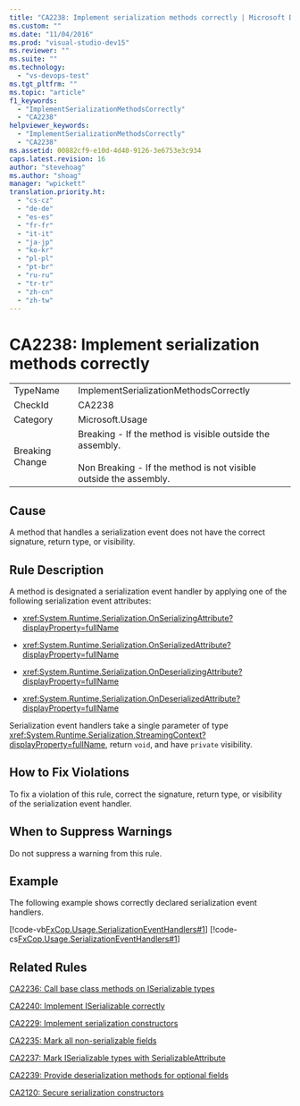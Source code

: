 ```yaml
---
title: "CA2238: Implement serialization methods correctly | Microsoft Docs"
ms.custom: ""
ms.date: "11/04/2016"
ms.prod: "visual-studio-dev15"
ms.reviewer: ""
ms.suite: ""
ms.technology: 
  - "vs-devops-test"
ms.tgt_pltfrm: ""
ms.topic: "article"
f1_keywords: 
  - "ImplementSerializationMethodsCorrectly"
  - "CA2238"
helpviewer_keywords: 
  - "ImplementSerializationMethodsCorrectly"
  - "CA2238"
ms.assetid: 00882cf9-e10d-4d40-9126-3e6753e3c934
caps.latest.revision: 16
author: "stevehoag"
ms.author: "shoag"
manager: "wpickett"
translation.priority.ht: 
  - "cs-cz"
  - "de-de"
  - "es-es"
  - "fr-fr"
  - "it-it"
  - "ja-jp"
  - "ko-kr"
  - "pl-pl"
  - "pt-br"
  - "ru-ru"
  - "tr-tr"
  - "zh-cn"
  - "zh-tw"
---
```

# CA2238: Implement serialization methods correctly
|||  
|-|-|  
|TypeName|ImplementSerializationMethodsCorrectly|  
|CheckId|CA2238|  
|Category|Microsoft.Usage|  
|Breaking Change|Breaking - If the method is visible outside the assembly.<br /><br /> Non Breaking - If the method is not visible outside the assembly.|  
  
## Cause  
 A method that handles a serialization event does not have the correct signature, return type, or visibility.  
  
## Rule Description  
 A method is designated a serialization event handler by applying one of the following serialization event attributes:  
  
-   <xref:System.Runtime.Serialization.OnSerializingAttribute?displayProperty=fullName>  
  
-   <xref:System.Runtime.Serialization.OnSerializedAttribute?displayProperty=fullName>  
  
-   <xref:System.Runtime.Serialization.OnDeserializingAttribute?displayProperty=fullName>  
  
-   <xref:System.Runtime.Serialization.OnDeserializedAttribute?displayProperty=fullName>  
  
 Serialization event handlers take a single parameter of type <xref:System.Runtime.Serialization.StreamingContext?displayProperty=fullName>, return `void`, and have `private` visibility.  
  
## How to Fix Violations  
 To fix a violation of this rule, correct the signature, return type, or visibility of the serialization event handler.  
  
## When to Suppress Warnings  
 Do not suppress a warning from this rule.  
  
## Example  
 The following example shows correctly declared serialization event handlers.  
  
 [!code-vb[FxCop.Usage.SerializationEventHandlers#1](../code-quality/codesnippet/VisualBasic/ca2238-implement-serialization-methods-correctly_1.vb)]
 [!code-cs[FxCop.Usage.SerializationEventHandlers#1](../code-quality/codesnippet/CSharp/ca2238-implement-serialization-methods-correctly_1.cs)]  
  
## Related Rules  
 [CA2236: Call base class methods on ISerializable types](../code-quality/ca2236-call-base-class-methods-on-iserializable-types.md)  
  
 [CA2240: Implement ISerializable correctly](../code-quality/ca2240-implement-iserializable-correctly.md)  
  
 [CA2229: Implement serialization constructors](../code-quality/ca2229-implement-serialization-constructors.md)  
  
 [CA2235: Mark all non-serializable fields](../code-quality/ca2235-mark-all-non-serializable-fields.md)  
  
 [CA2237: Mark ISerializable types with SerializableAttribute](../code-quality/ca2237-mark-iserializable-types-with-serializableattribute.md)  
  
 [CA2239: Provide deserialization methods for optional fields](../code-quality/ca2239-provide-deserialization-methods-for-optional-fields.md)  
  
 [CA2120: Secure serialization constructors](../code-quality/ca2120-secure-serialization-constructors.md)